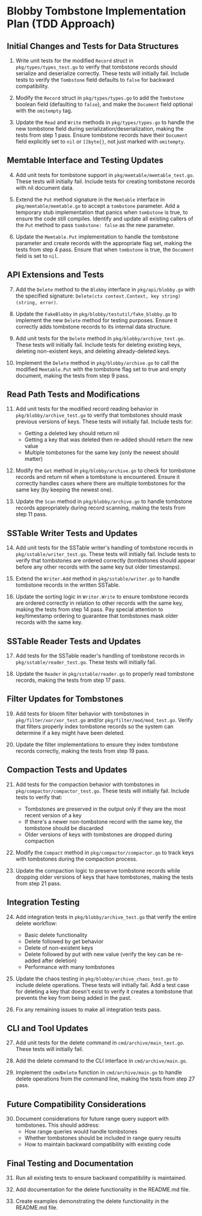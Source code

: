 # Blobby Tombstone Implementation Plan (TDD Approach)

## Initial Changes and Tests for Data Structures

1. Write unit tests for the modified `Record` struct in `pkg/types/types_test.go` to verify that tombstone records should serialize and deserialize correctly. These tests will initially fail. Include tests to verify the `Tombstone` field defaults to `false` for backward compatibility.

2. Modify the `Record` struct in `pkg/types/types.go` to add the `Tombstone` boolean field (defaulting to `false`), and make the `Document` field optional with the `omitempty` tag.

3. Update the `Read` and `Write` methods in `pkg/types/types.go` to handle the new tombstone field during serialization/deserialization, making the tests from step 1 pass. Ensure tombstone records have their `Document` field explicitly set to `nil` or `[]byte{}`, not just marked with `omitempty`.

## Memtable Interface and Testing Updates

4. Add unit tests for tombstone support in `pkg/memtable/memtable_test.go`. These tests will initially fail. Include tests for creating tombstone records with nil document data.

5. Extend the `Put` method signature in the `Memtable` interface in `pkg/memtable/memtable.go` to accept a `tombstone` parameter. Add a temporary stub implementation that panics when `tombstone` is true, to ensure the code still compiles. Identify and update all existing callers of the `Put` method to pass `tombstone: false` as the new parameter.

6. Update the `Memtable.Put` implementation to handle the tombstone parameter and create records with the appropriate flag set, making the tests from step 4 pass. Ensure that when `tombstone` is true, the `Document` field is set to `nil`.

## API Extensions and Tests

7. Add the `Delete` method to the `Blobby` interface in `pkg/api/blobby.go` with the specified signature: `Delete(ctx context.Context, key string) (string, error)`.

8. Update the `FakeBlobby` in `pkg/blobby/testutil/fake_blobby.go` to implement the new `Delete` method for testing purposes. Ensure it correctly adds tombstone records to its internal data structure.

9. Add unit tests for the `Delete` method in `pkg/blobby/archive_test.go`. These tests will initially fail. Include tests for deleting existing keys, deleting non-existent keys, and deleting already-deleted keys.

10. Implement the `Delete` method in `pkg/blobby/archive.go` to call the modified `Memtable.Put` with the tombstone flag set to true and empty document, making the tests from step 9 pass.

## Read Path Tests and Modifications

11. Add unit tests for the modified record reading behavior in `pkg/blobby/archive_test.go` to verify that tombstones should mask previous versions of keys. These tests will initially fail. Include tests for:
    - Getting a deleted key should return nil
    - Getting a key that was deleted then re-added should return the new value
    - Multiple tombstones for the same key (only the newest should matter)

12. Modify the `Get` method in `pkg/blobby/archive.go` to check for tombstone records and return nil when a tombstone is encountered. Ensure it correctly handles cases where there are multiple tombstones for the same key (by keeping the newest one).

13. Update the `Scan` method in `pkg/blobby/archive.go` to handle tombstone records appropriately during record scanning, making the tests from step 11 pass.

## SSTable Writer Tests and Updates

14. Add unit tests for the SSTable writer's handling of tombstone records in `pkg/sstable/writer_test.go`. These tests will initially fail. Include tests to verify that tombstones are ordered correctly (tombstones should appear before any other records with the same key but older timestamps).

15. Extend the `Writer.Add` method in `pkg/sstable/writer.go` to handle tombstone records in the written SSTable.

16. Update the sorting logic in `Writer.Write` to ensure tombstone records are ordered correctly in relation to other records with the same key, making the tests from step 14 pass. Pay special attention to key/timestamp ordering to guarantee that tombstones mask older records with the same key.

## SSTable Reader Tests and Updates

17. Add tests for the SSTable reader's handling of tombstone records in `pkg/sstable/reader_test.go`. These tests will initially fail.

18. Update the `Reader` in `pkg/sstable/reader.go` to properly read tombstone records, making the tests from step 17 pass.

## Filter Updates for Tombstones

19. Add tests for bloom filter behavior with tombstones in `pkg/filter/xor/xor_test.go` and/or `pkg/filter/mod/mod_test.go`. Verify that filters properly index tombstone records so the system can determine if a key might have been deleted.

20. Update the filter implementations to ensure they index tombstone records correctly, making the tests from step 19 pass.

## Compaction Tests and Updates

21. Add tests for the compaction behavior with tombstones in `pkg/compactor/compactor_test.go`. These tests will initially fail. Include tests to verify that:
    - Tombstones are preserved in the output only if they are the most recent version of a key
    - If there's a newer non-tombstone record with the same key, the tombstone should be discarded
    - Older versions of keys with tombstones are dropped during compaction

22. Modify the `Compact` method in `pkg/compactor/compactor.go` to track keys with tombstones during the compaction process.

23. Update the compaction logic to preserve tombstone records while dropping older versions of keys that have tombstones, making the tests from step 21 pass.

## Integration Testing

24. Add integration tests in `pkg/blobby/archive_test.go` that verify the entire delete workflow:
    - Basic delete functionality
    - Delete followed by get behavior
    - Delete of non-existent keys
    - Delete followed by put with new value (verify the key can be re-added after deletion)
    - Performance with many tombstones

25. Update the chaos testing in `pkg/blobby/archive_chaos_test.go` to include delete operations. These tests will initially fail. Add a test case for deleting a key that doesn't exist to verify it creates a tombstone that prevents the key from being added in the past.

26. Fix any remaining issues to make all integration tests pass.

## CLI and Tool Updates

27. Add unit tests for the delete command in `cmd/archive/main_test.go`. These tests will initially fail.

28. Add the delete command to the CLI interface in `cmd/archive/main.go`.

29. Implement the `cmdDelete` function in `cmd/archive/main.go` to handle delete operations from the command line, making the tests from step 27 pass.

## Future Compatibility Considerations

30. Document considerations for future range query support with tombstones. This should address:
    - How range queries would handle tombstones
    - Whether tombstones should be included in range query results
    - How to maintain backward compatibility with existing code

## Final Testing and Documentation

31. Run all existing tests to ensure backward compatibility is maintained.

32. Add documentation for the delete functionality in the README.md file.

33. Create examples demonstrating the delete functionality in the README.md file.
